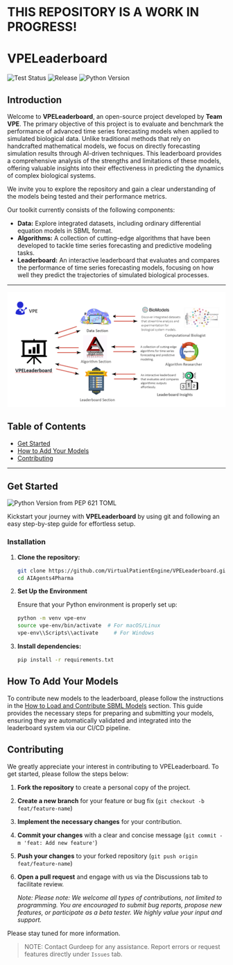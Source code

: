# **THIS REPOSITORY IS A WORK IN PROGRESS!**
# VPELeaderboard

![Test Status](https://img.shields.io/badge/TESTS%20VPE%20Leaderboard-passing-brightgreen)
![Release](https://img.shields.io/badge/release-v1.0.0-blue)
![Python Version](https://img.shields.io/badge/python-%3E%3D%203.12-blue)

## Introduction

Welcome to **VPELeaderboard**, an open-source project developed by **Team VPE**. The primary objective of this project is to evaluate and benchmark the performance of advanced time series forecasting models when applied to simulated biological data. Unlike traditional methods that rely on handcrafted mathematical models, we focus on directly forecasting simulation results through AI-driven techniques. This leaderboard provides a comprehensive analysis of the strengths and limitations of these models, offering valuable insights into their effectiveness in predicting the dynamics of complex biological systems.

We invite you to explore the repository and gain a clear understanding of the models being tested and their performance metrics.

Our toolkit currently consists of the following components:

- **Data:** Explore integrated datasets, including ordinary differential equation models in SBML format.
- **Algorithms:** A collection of cutting-edge algorithms that have been developed to tackle time series forecasting and predictive modeling tasks.
- **Leaderboard:** An interactive leaderboard that evaluates and compares the performance of time series forecasting models, focusing on how well they predict the trajectories of simulated biological processes.

---

![alt text](docs/images/image.png)

## Table of Contents

- [Get Started](#get-started)
- [How to Add Your Models](#how-to-add-your-models)
- [Contributing](#contributing)

---

## Get Started

![Python Version from PEP 621 TOML](https://img.shields.io/python/required-version-toml?tomlFilePath=https%3A%2F%2Fraw.githubusercontent.com%2FVirtualPatientEngine%2FAIAgents4Pharma%2Frefs%2Fheads%2Fmain%2Fpyproject.toml)

Kickstart your journey with **VPELeaderboard** by using git and following an easy step-by-step guide for effortless setup.

### Installation

1. **Clone the repository:**

    ```bash
    git clone https://github.com/VirtualPatientEngine/VPELeaderboard.git
    cd AIAgents4Pharma
    ```

2. **Set Up the Environment**

    Ensure that your Python environment is properly set up:

    ```bash
    python -m venv vpe-env
    source vpe-env/bin/activate  # For macOS/Linux
    vpe-env\\Scripts\\activate     # For Windows
    ```

3. **Install dependencies:**

    ```bash
    pip install -r requirements.txt
    ```

## How To Add Your Models

To contribute new models to the leaderboard, please follow the instructions in the  [How to Load and Contribute SBML Models](docs/data/loading_model.md) section. This guide provides the necessary steps for preparing and submitting your models, ensuring they are automatically validated and integrated into the leaderboard system via our CI/CD pipeline.

## Contributing

We greatly appreciate your interest in contributing to VPELeaderboard. To get started, please follow the steps below:

1. **Fork the repository** to create a personal copy of the project.
2. **Create a new branch** for your feature  or bug fix (`git checkout -b feat/feature-name`)
3. **Implement the necessary changes** for your contribution.
3. **Commit your changes** with a clear and concise message (`git commit -m 'feat: Add new feature'`)
4. **Push your changes** to your forked repository  (`git push origin feat/feature-name`)
5. **Open a pull request** and engage with us via the Discussions tab to facilitate review.

   _Note: Please note: We welcome all types of contributions, not limited to programming. You are encouraged to submit bug reports, propose new features, or participate as a beta tester. We highly value your input and support._

Please stay tuned for more information.

> NOTE: Contact Gurdeep for any assistance. Report errors or request features directly under `Issues` tab.   
